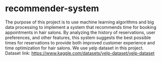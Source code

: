# recommender-system
The purpose of this project is to use machine learning algorithms and big data processing to implement a system that recommends time for booking appointments in hair salons. By analyzing the history of reservations, user preferences, and other features, this system suggests the best possible times for reservations to provide both improved customer experience and time optimization for hair salons.
We use yelp dataset in this project.
Dataset link: https://www.kaggle.com/datasets/yelp-dataset/yelp-dataset
